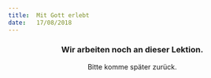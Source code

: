 ```yaml
---
title:  Mit Gott erlebt
date:   17/08/2018
---
```


### <center>Wir arbeiten noch an dieser Lektion.</center>
<center>Bitte komme später zurück.</center>